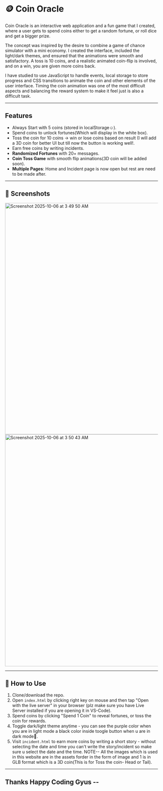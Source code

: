 # 🪙 Coin Oracle

Coin Oracle is an interactive web application and a fun game that I created, where a user gets to spend coins either to get a random fortune, or roll dice and get a bigger prize.

The concept was inspired by the desire to combine a game of chance simulator with a mini economy. I created the interface, included the light/dark themes, and ensured that the animations were smooth and satisfactory. A toss is 10 coins, and a realistic animated coin-flip is involved, and on a win, you are given more coins back.

I have studied to use JavaScript to handle events, local storage to store progress and CSS transitions to animate the coin and other elements of the user interface. Timing the coin animation was one of the most difficult aspects and balancing the reward system to make it feel just is also a difficult task.

---

##  Features

  * Always Start with 5 coins (stored in localStorage☺️).
  * Spend coins to unlock fortunes(Which will display in the white box).
  * Toss the coin for 10 coins → win or lose coins based on result (I will add a 3D coin for better UI but till now the button is working well!.
  * Earn free coins by writing incidents.
*  **Randomized Fortunes** with 20+ messages.
*  **Coin Toss Game** with smooth flip animations(3D coin will be added soon).
*  **Multiple Pages**: Home and Incident page is now open but rest are need to be made after.
---

## 📸 Screenshots

<img width="1437" height="763" alt="Screenshot 2025-10-06 at 3 49 50 AM" src="https://github.com/user-attachments/assets/1516c861-c89e-40be-8b17-8f7a06fc0e61" />

<img width="1440" height="765" alt="Screenshot 2025-10-06 at 3 50 43 AM" src="https://github.com/user-attachments/assets/cb09c865-868a-49f2-a3d2-778be9c8ebc9" />

---

## 🎯 How to Use

1. Clone/download the repo.
2. Open `index.html` by clicking right key on mouse and then tap "Open with the live server" in your browser (plz make sure you have Live Server installed if you are opening it in VS-Code).
3. Spend coins by clicking "Spend 1 Coin" to reveal fortunes, or toss the coin for rewards.
4. Toggle dark/light theme anytime - you can see the purple color when you are in light mode a black color inside toogle button when u are in dark mode🤗.
5. Visit `incident.html` to earn more coins by writing a short story - without selecting the date and time you can't write the story/incident so make sure u select the date and the time.
NOTE-- All the images which is used in this website are in the assets forder in the form of image and 1 is in GLB format which is a 3D coin(This is for Toss the coin- Head or Tail).
---

## Thanks Happy Coding Gyus --

